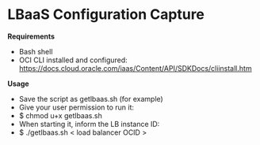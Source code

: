 # LBaaS Configuration Capture

**Requirements**
- Bash shell
- OCI CLI installed and configured: https://docs.cloud.oracle.com/iaas/Content/API/SDKDocs/cliinstall.htm

**Usage**
- Save the script as getlbaas.sh (for example)
- Give your user permission to run it:
- $ chmod u+x getlbaas.sh
- When starting it, inform the LB instance ID: 
- $ ./getlbaas.sh < load balancer OCID >
